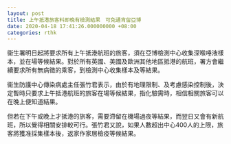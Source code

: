 ```yaml
---
layout: post
title: 上午抵港旅客料即晚有檢測結果　可免通宵留亞博
date: 2020-04-18 17:41:26.000000000 +08:00
categories: rthk
---
```


衞生署明日起將要求所有上午抵港航班的旅客，須在亞博檢測中心收集深喉唾液樣本，並在場等候結果。對於所有英國、美國及歐洲其他地區抵港的航班，署方會繼續要求所有無病徵的乘客，到檢測中心收集樣本及等結果。

衞生防護中心傳染病處主任張竹君表示，由於有地理限制、及考慮感染控制後，決定暫時只要求上午抵港航班的旅客在場等候結果，指化驗需時，相信相關旅客可以在晚上便知道結果。

但若在下午或晚上才抵港的旅客，需要滯留在機場過夜等結果，而翌日又會有新航班，所以覺得相關安排較可行。張竹君又說，如果人數超出中心400人的上限，旅客將獲准採集樣本後，返家作家居檢疫等候結果。
